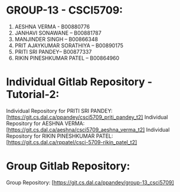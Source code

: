 # GROUP-13 - CSCI5709:

1.	AESHNA VERMA - B00880776
2.	JANHAVI SONAWANE – B00881787
3.	MANJINDER SINGH – B00866348
4.	PRIT AJAYKUMAR SORATHIYA – B00890175
5.	PRITI SRI PANDEY– B00877337
6.	RIKIN PINESHKUMAR PATEL – B00864960


# Individual Gitlab Repository - Tutorial-2:

Individual Repository for PRITI SRI PANDEY:  [https://git.cs.dal.ca/ppandey/csci5709_priti_pandey_t2]
Individual Repository for AESHNA VERMA: [https://git.cs.dal.ca/aeshna/csci5709_aeshna_verma_t2]
Individual Repository for RIKIN PINESHKUMAR PATEL: [https://git.cs.dal.ca/rppatel/csci-5709-rikin_patel_t2]

# Group Gitlab Repository:

Group Repository: [https://git.cs.dal.ca/ppandey/group-13_csci5709]

